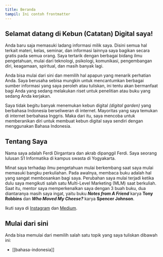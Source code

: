 ```yaml
---
title: Beranda
tampil: Ini contoh frontmatter
---
```


## Selamat datang di Kebun (Catatan) Digital saya! 
Anda baru saja memasuki ladang informasi milik saya. Disini semua hal terkait materi, kelas, seminar, dan informasi lainnya saya bagikan secara gratis pada semua orang. Saya tertarik dengan berbagai bidang ilmu pengetahuan, mulai dari teknologi, psikologi, komunikasi, pengembangan diri, keagamaan, spiritual, dan masih banyak lagi.

Anda bisa mulai dari sini dan memilih hal apapun yang menarik perhatian Anda. Saya berusaha sebisa mungkin untuk mencantumkan berbagai sumber informasi yang saya peroleh atau tuliskan, ini tentu akan bermanfaat bagi Anda yang sedang melakukan riset untuk penelitian atau buku yang sedang Anda kerjakan.

Saya tidak begitu banyak menemukan kebun digital *(digital garden)* yang berbahasa Indonesia berseliweran di internet. Mayoritas yang saya temukan di internet berbahasa Inggris. Maka dari itu, saya mencoba untuk memberanikan diri untuk membuat kebun digital saya sendiri dengan menggunakan Bahasa Indonesia.

## Tentang Saya
Nama saya adalah Ferdi Dirgantara dan akrab dipanggil Ferdi. Saya seorang lulusan S1 Informatika di kampus swasta di Yogyakarta. 

Minat saya terhadap ilmu pengetahuan mulai berkembang saat saya mulai memasuki bangku perkuliahan. Pada awalnya, membaca buku adalah hal yang sangat membosankan bagi saya. Perubahan saya mulai terjadi ketika dulu saya mengikuti salah satu Multi-Level Marketing (MLM) saat berkuliah. Saat itu, mentor saya memperkenalkan saya dengan 3 buah buku, dua diantaranya masih saya ingat, yaitu buku **_Notes from A Friend_** karya **Tony Robbins** dan **_Who Moved My Cheese?_** karya **Spencer Johnson**.

Ikuti saya di [Instagram](https://instagram.com/frdi.d) dan [Medium](https://frdi.medium.com/).

## Mulai dari sini
Anda bisa memulai dari memilih salah satu topik yang saya tuliskan dibawah ini:
- [[bahasa-indonesia]]